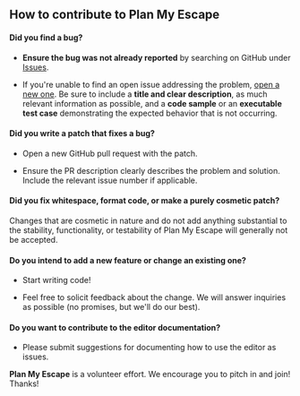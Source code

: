 ## How to contribute to Plan My Escape

#### **Did you find a bug?**

- **Ensure the bug was not already reported** by searching on GitHub under [Issues](https://github.com/bgarr/thinkabout-escape/issues).

- If you're unable to find an open issue addressing the problem, [open a new one](https://github.com/bgarr/thinkabout-escape/issues/new). Be sure to include a **title and clear description**, as much relevant information as possible, and a **code sample** or an **executable test case** demonstrating the expected behavior that is not occurring.

#### **Did you write a patch that fixes a bug?**

- Open a new GitHub pull request with the patch.

- Ensure the PR description clearly describes the problem and solution. Include the relevant issue number if applicable.

#### **Did you fix whitespace, format code, or make a purely cosmetic patch?**

Changes that are cosmetic in nature and do not add anything substantial to the stability, functionality, or testability of Plan My Escape will generally not be accepted.

#### **Do you intend to add a new feature or change an existing one?**

- Start writing code!

- Feel free to solicit feedback about the change. We will answer inquiries as possible (no promises, but we'll do our best).

#### **Do you want to contribute to the editor documentation?**

- Please submit suggestions for documenting how to use the editor as issues.

**Plan My Escape** is a volunteer effort. We encourage you to pitch in and join! Thanks!
